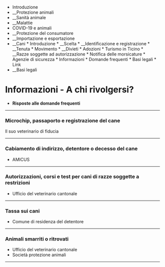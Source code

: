   * Introduzione
  *  __Protezione animali
  *  __Sanità animale
  *  __Malattie
  * COVID-19 e animali
  *  __Protezione del consumatore
  *  __Importazione e esportazione
  *  __Cani
    * Introduzione
    *  __Scelta
    *  __Identificazione e registrazione
    *  __Tenuta
    * Movimento
    *  __Divieti
    * Adozioni
    * Turismo in Ticino
    *  __Razze soggette ad autorizzazione
    * Notifica delle morsicature
    * Agenzie di sicurezza
    * Informazioni
    * Domande frequenti
    * Basi legali
    * Link
  *  __Basi legali

#  Informazioni - A chi rivolgersi?

  * **Risposte alle domande frequenti**  

* * *

### Microchip, passaporto e registrazione del cane

Il suo veterinario di fiducia

* * *

### Cabiamento di indirizzo, detentore o decesso del cane

  * AMICUS

* * *

### Autorizzazioni, corsi e test per cani di razze soggette a restrizioni

  * Ufficio del veterinario cantonale

* * *

### Tassa sui cani

  * Comune di residenza del detentore

* * *

### Animali smarriti o ritrovati

  * Ufficio del veterinario cantonale
  * Società protezione animali

* * *


